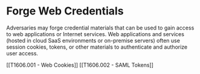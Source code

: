 # Forge Web Credentials

Adversaries may forge credential materials that can be used to gain access to web applications or Internet services. Web applications and services (hosted in cloud SaaS environments or on-premise servers) often use session cookies, tokens, or other materials to authenticate and authorize user access.

[[T1606.001 - Web Cookies]]
[[T1606.002 - SAML Tokens]]